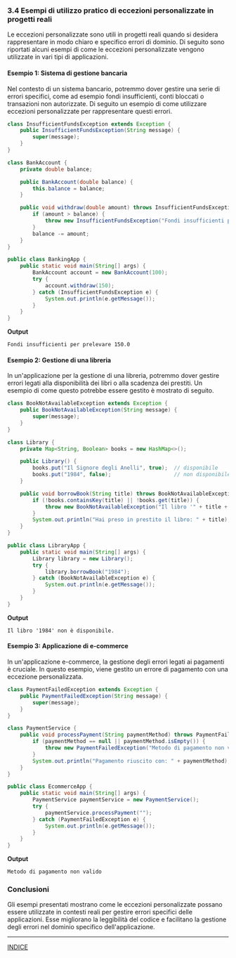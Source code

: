 ### 3.4 Esempi di utilizzo pratico di eccezioni personalizzate in progetti reali

Le eccezioni personalizzate sono utili in progetti reali quando si desidera rappresentare in modo chiaro e specifico errori di dominio. Di seguito sono riportati alcuni esempi di come le eccezioni personalizzate vengono utilizzate in vari tipi di applicazioni.

#### Esempio 1: Sistema di gestione bancaria
Nel contesto di un sistema bancario, potremmo dover gestire una serie di errori specifici, come ad esempio fondi insufficienti, conti bloccati o transazioni non autorizzate. Di seguito un esempio di come utilizzare eccezioni personalizzate per rappresentare questi errori.

```java
class InsufficientFundsException extends Exception {
    public InsufficientFundsException(String message) {
        super(message);
    }
}

class BankAccount {
    private double balance;

    public BankAccount(double balance) {
        this.balance = balance;
    }

    public void withdraw(double amount) throws InsufficientFundsException {
        if (amount > balance) {
            throw new InsufficientFundsException("Fondi insufficienti per prelevare "+amount);
        }
        balance -= amount;
    }
}

public class BankingApp {
    public static void main(String[] args) {
        BankAccount account = new BankAccount(100);
        try {
            account.withdraw(150);
        } catch (InsufficientFundsException e) {
            System.out.println(e.getMessage());
        }
    }
}
```

**Output**
```
Fondi insufficienti per prelevare 150.0
```

#### Esempio 2: Gestione di una libreria
In un'applicazione per la gestione di una libreria, potremmo dover gestire errori legati alla disponibilità dei libri o alla scadenza dei prestiti. Un esempio di come questo potrebbe essere gestito è mostrato di seguito.

```java
class BookNotAvailableException extends Exception {
    public BookNotAvailableException(String message) {
        super(message);
    }
}

class Library {
    private Map<String, Boolean> books = new HashMap<>();

    public Library() {
        books.put("Il Signore degli Anelli", true);  // disponibile
        books.put("1984", false);                    // non disponibile
    }

    public void borrowBook(String title) throws BookNotAvailableException {
        if (!books.containsKey(title) || !books.get(title)) {
            throw new BookNotAvailableException("Il libro '" + title + "' non è disponibile.");
        }
        System.out.println("Hai preso in prestito il libro: " + title);
    }
}

public class LibraryApp {
    public static void main(String[] args) {
        Library library = new Library();
        try {
            library.borrowBook("1984");
        } catch (BookNotAvailableException e) {
            System.out.println(e.getMessage());
        }
    }
}
```

**Output**
```
Il libro '1984' non è disponibile.
```

#### Esempio 3: Applicazione di e-commerce
In un'applicazione e-commerce, la gestione degli errori legati ai pagamenti è cruciale. In questo esempio, viene gestito un errore di pagamento con una eccezione personalizzata.

```java
class PaymentFailedException extends Exception {
    public PaymentFailedException(String message) {
        super(message);
    }
}

class PaymentService {
    public void processPayment(String paymentMethod) throws PaymentFailedException {
        if (paymentMethod == null || paymentMethod.isEmpty()) {
            throw new PaymentFailedException("Metodo di pagamento non valido");
        }
        System.out.println("Pagamento riuscito con: " + paymentMethod);
    }
}

public class EcommerceApp {
    public static void main(String[] args) {
        PaymentService paymentService = new PaymentService();
        try {
            paymentService.processPayment("");
        } catch (PaymentFailedException e) {
            System.out.println(e.getMessage());
        }
    }
}
```

**Output**
```
Metodo di pagamento non valido
```

### Conclusioni
Gli esempi presentati mostrano come le eccezioni personalizzate possano essere utilizzate in contesti reali per gestire errori specifici delle applicazioni. Esse migliorano la leggibilità del codice e facilitano la gestione degli errori nel dominio specifico dell'applicazione.

---
[INDICE](README.md)

